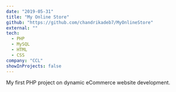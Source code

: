 ```yaml
---
date: "2019-05-31"
title: "My Online Store"
github: "https://github.com/chandrikadeb7/MyOnlineStore"
external: ""
tech:
  - PHP
  - MySQL
  - HTML
  - CSS
company: "CCL"
showInProjects: false
---
```


My first PHP project on dynamic eCommerce website development.
